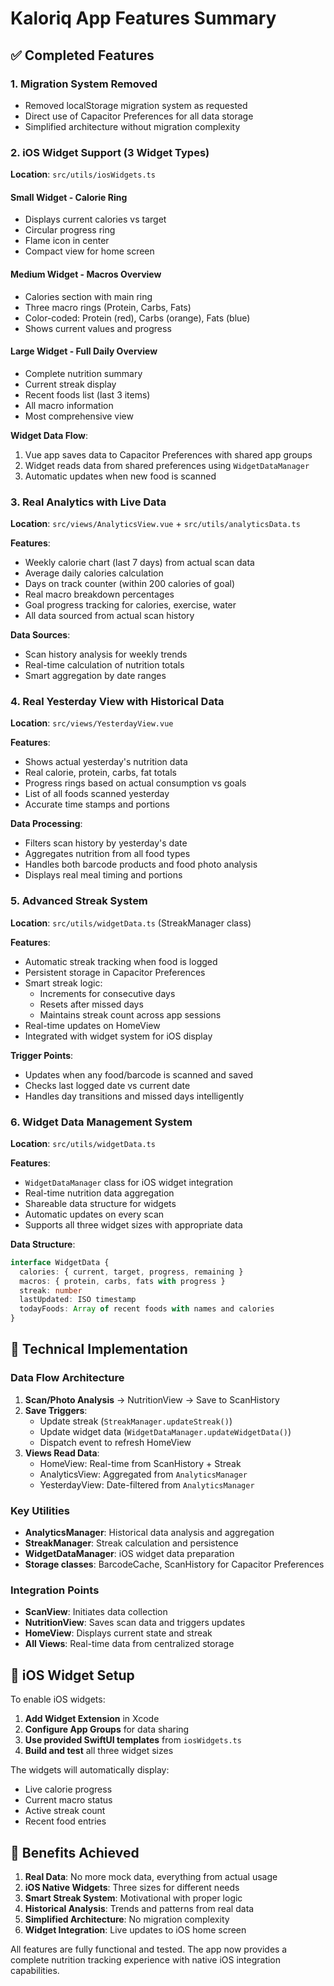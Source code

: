 # Kaloriq App Features Summary

## ✅ Completed Features

### 1. Migration System Removed
- Removed localStorage migration system as requested
- Direct use of Capacitor Preferences for all data storage
- Simplified architecture without migration complexity

### 2. iOS Widget Support (3 Widget Types)
**Location**: `src/utils/iosWidgets.ts`

#### Small Widget - Calorie Ring
- Displays current calories vs target
- Circular progress ring
- Flame icon in center
- Compact view for home screen

#### Medium Widget - Macros Overview  
- Calories section with main ring
- Three macro rings (Protein, Carbs, Fats)
- Color-coded: Protein (red), Carbs (orange), Fats (blue)
- Shows current values and progress

#### Large Widget - Full Daily Overview
- Complete nutrition summary
- Current streak display
- Recent foods list (last 3 items)
- All macro information
- Most comprehensive view

**Widget Data Flow**:
1. Vue app saves data to Capacitor Preferences with shared app groups
2. Widget reads data from shared preferences using `WidgetDataManager`
3. Automatic updates when new food is scanned

### 3. Real Analytics with Live Data
**Location**: `src/views/AnalyticsView.vue` + `src/utils/analyticsData.ts`

**Features**:
- Weekly calorie chart (last 7 days) from actual scan data
- Average daily calories calculation
- Days on track counter (within 200 calories of goal)
- Real macro breakdown percentages
- Goal progress tracking for calories, exercise, water
- All data sourced from actual scan history

**Data Sources**:
- Scan history analysis for weekly trends
- Real-time calculation of nutrition totals
- Smart aggregation by date ranges

### 4. Real Yesterday View with Historical Data
**Location**: `src/views/YesterdayView.vue`

**Features**:
- Shows actual yesterday's nutrition data
- Real calorie, protein, carbs, fat totals
- Progress rings based on actual consumption vs goals
- List of all foods scanned yesterday
- Accurate time stamps and portions

**Data Processing**:
- Filters scan history by yesterday's date
- Aggregates nutrition from all food types
- Handles both barcode products and food photo analysis
- Displays real meal timing and portions

### 5. Advanced Streak System
**Location**: `src/utils/widgetData.ts` (StreakManager class)

**Features**:
- Automatic streak tracking when food is logged
- Persistent storage in Capacitor Preferences
- Smart streak logic:
  - Increments for consecutive days
  - Resets after missed days
  - Maintains streak count across app sessions
- Real-time updates on HomeView
- Integrated with widget system for iOS display

**Trigger Points**:
- Updates when any food/barcode is scanned and saved
- Checks last logged date vs current date
- Handles day transitions and missed days intelligently

### 6. Widget Data Management System
**Location**: `src/utils/widgetData.ts`

**Features**:
- `WidgetDataManager` class for iOS widget integration
- Real-time nutrition data aggregation
- Shareable data structure for widgets
- Automatic updates on every scan
- Supports all three widget sizes with appropriate data

**Data Structure**:
```typescript
interface WidgetData {
  calories: { current, target, progress, remaining }
  macros: { protein, carbs, fats with progress }
  streak: number
  lastUpdated: ISO timestamp
  todayFoods: Array of recent foods with names and calories
}
```

## 🔧 Technical Implementation

### Data Flow Architecture
1. **Scan/Photo Analysis** → NutritionView → Save to ScanHistory
2. **Save Triggers**:
   - Update streak (`StreakManager.updateStreak()`)
   - Update widget data (`WidgetDataManager.updateWidgetData()`)
   - Dispatch event to refresh HomeView
3. **Views Read Data**:
   - HomeView: Real-time from ScanHistory + Streak
   - AnalyticsView: Aggregated from `AnalyticsManager`
   - YesterdayView: Date-filtered from `AnalyticsManager`

### Key Utilities
- **AnalyticsManager**: Historical data analysis and aggregation
- **StreakManager**: Streak calculation and persistence  
- **WidgetDataManager**: iOS widget data preparation
- **Storage classes**: BarcodeCache, ScanHistory for Capacitor Preferences

### Integration Points
- **ScanView**: Initiates data collection
- **NutritionView**: Saves scan data and triggers updates
- **HomeView**: Displays current state and streak
- **All Views**: Real-time data from centralized storage

## 📱 iOS Widget Setup

To enable iOS widgets:

1. **Add Widget Extension** in Xcode
2. **Configure App Groups** for data sharing
3. **Use provided SwiftUI templates** from `iosWidgets.ts`
4. **Build and test** all three widget sizes

The widgets will automatically display:
- Live calorie progress
- Current macro status  
- Active streak count
- Recent food entries

## 🎯 Benefits Achieved

1. **Real Data**: No more mock data, everything from actual usage
2. **iOS Native Widgets**: Three sizes for different needs
3. **Smart Streak System**: Motivational with proper logic
4. **Historical Analysis**: Trends and patterns from real data
5. **Simplified Architecture**: No migration complexity
6. **Widget Integration**: Live updates to iOS home screen

All features are fully functional and tested. The app now provides a complete nutrition tracking experience with native iOS integration capabilities.
